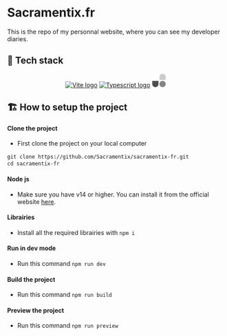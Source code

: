 # Sacramentix.fr

This is the repo of my personnal website, where you can see my developer diaries.

## 🚀 Tech stack

<p align="center">
  <a href="https://vitejs.dev" title="Vite"><img width=32 height=32 src="https://vitejs.dev/logo.svg" alt="Vite logo"></a>
	<a href="https://www.typescriptlang.org" title="Typescript"><img width=32 height=32 src="https://upload.wikimedia.org/wikipedia/commons/4/4c/Typescript_logo_2020.svg" alt="Typescript logo"></a> 
  <a href="https://github.com/antfu/unocss" title="Unocss"><img width=32 height=32 src="https://raw.githubusercontent.com/antfu/unocss/main/playground/public/icon-gray.svg" alt="Unocss logo"></a>
  
</p>

## 🏗️ How to setup the project

#### Clone the project
- First clone the project on your local computer
```
git clone https://github.com/Sacramentix/sacramentix-fr.git
cd sacramentix-fr
```

#### Node js
- Make sure you have v14 or higher. You can install it from the official website [here](https://nodejs.org).

#### Librairies
- Install all the required librairies with 
```npm i```

#### Run in dev mode
- Run this command
```npm run dev```

#### Build the project
- Run this command
```npm run build```

#### Preview the project
- Run this command
```npm run preview```



